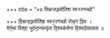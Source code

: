 +++
title = "०४ विभ्राजञ्ज्योतिषा स्व१रगच्छो"

+++
वि॒भ्राज॒ञ्ज्योति॑षा॒ स्व१॒॑रग॑च्छो रोच॒नं दि॒वः ।  
येने॒मा विश्वा॒ भुव॑ना॒न्याभृ॑ता वि॒श्वक॑र्मणा वि॒श्वदे॑व्यावता ॥